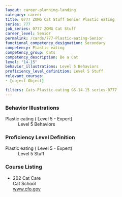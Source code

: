 ```yaml
---
layout: career-planning-landing
category: career
title: 0777 ZOMG Cat Stuff Senior Plastic eating
series: 777
job_series: 0777 ZOMG Cat Stuff
career_level: Senior
permalink: /cards/777-Plastic-eating-Senior
functional_competency_designation: Secondary
competency: Plastic eating
competency_group: Cats
competency_description: Be a Cat
level: "14-15"
behavior_illustrations: Level 5 Behaviors
proficiency_level_definition: Level 5 Stuff
relevant_courses: 
- [object Object]

filters: Cats-Plastic-eating GS-14-15 series-0777
---
```


<div class="desktop:grid-col-4 margin-y-205">
  <div class="border-top-05 bg-white padding-2 shadow-5 height-full members-hover border-1px border-gray-30 border-top-orange radius-lg">
    <h3>Behavior Illustrations</h3>
    <dl class="text-base"><dt>Plastic eating ( Level 5 - Expert)</dt><dd>Level 5 Behaviors</dd></dl>
  </div>
</div>
<div class="desktop:grid-col-4 margin-y-205">
  <div class="border-top-05 bg-white padding-2 shadow-5 height-full members-hover border-1px border-gray-30 border-top-orange radius-lg">
    <h3>Proficiency Level Definition</h3>
    <dl class="text-base"><dt>Plastic eating ( Level 5 - Expert)</dt><dd>Level 5 Stuff</dd></dl>
  </div>
</div>
<div class="desktop:grid-col-4 margin-y-205">
  <div class="border-top-05 bg-white padding-2 shadow-5 height-full members-hover border-1px border-gray-30 border-top-orange radius-lg">
    <h3>Course Listing</h3>
    <ul class="text-base">
     <li>202 Cat Care<br>Cat School<br><a href="www.cfo.gov">www.cfo.gov</a><br></li>
    </ul>
  </div>
</div>